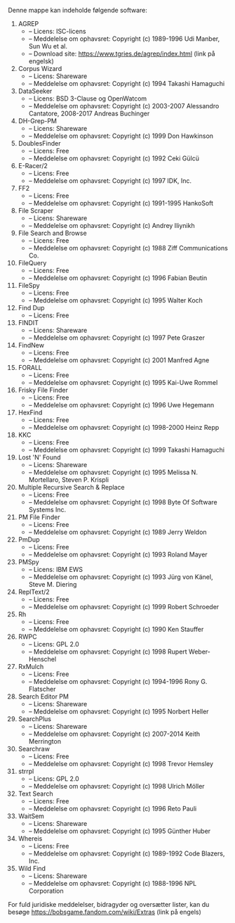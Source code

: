 ﻿Denne mappe kan indeholde følgende software:

1. AGREP
   - – Licens: ISC-licens
   - – Meddelelse om ophavsret: Copyright (c) 1989-1996 Udi Manber, Sun Wu et al.
   - – Download site: https://www.tgries.de/agrep/index.html (link på engelsk)
2. Corpus Wizard
   - – Licens: Shareware
   - – Meddelelse om ophavsret: Copyright (c) 1994 Takashi Hamaguchi
3. DataSeeker
   - – Licens: BSD 3-Clause og OpenWatcom
   - – Meddelelse om ophavsret: Copyright (c) 2003-2007 Alessandro Cantatore, 2008-2017 Andreas Buchinger
4. DH-Grep-PM
   - – Licens: Shareware
   - – Meddelelse om ophavsret: Copyright (c) 1999 Don Hawkinson
5. DoublesFinder
   - – Licens: Free
   - – Meddelelse om ophavsret: Copyright (c) 1992 Ceki Gülcü
6. E-Racer/2
   - – Licens: Free
   - – Meddelelse om ophavsret: Copyright (c) 1997 IDK, Inc.
7. FF2
   - – Licens: Free
   - – Meddelelse om ophavsret: Copyright (c) 1991-1995 HankoSoft
8. File Scraper
   - – Licens: Shareware
   - – Meddelelse om ophavsret: Copyright (c) Andrey Iliynikh
9. File Search and Browse
   - – Licens: Free
   - – Meddelelse om ophavsret: Copyright (c) 1988 Ziff Communications Co.
10. FileQuery
    - – Licens: Free
    - – Meddelelse om ophavsret: Copyright (c) 1996 Fabian Beutin
11. FileSpy
    - – Licens: Free
    - – Meddelelse om ophavsret: Copyright (c) 1995 Walter Koch
12. Find Dup
    - – Licens: Free
13. FINDIT
    - – Licens: Shareware
    - – Meddelelse om ophavsret: Copyright (c) 1997 Pete Graszer
14. FindNew
    - – Licens: Free
    - – Meddelelse om ophavsret: Copyright (c) 2001 Manfred Agne
15. FORALL
    - – Licens: Free
    - – Meddelelse om ophavsret: Copyright (c) 1995 Kai-Uwe Rommel
16. Frisky File Finder
    - – Licens: Free
    - – Meddelelse om ophavsret: Copyright (c) 1996 Uwe Hegemann
17. HexFind
    - – Licens: Free
    - – Meddelelse om ophavsret: Copyright (c) 1998-2000 Heinz Repp
18. KKC
    - – Licens: Free
    - – Meddelelse om ophavsret: Copyright (c) 1999 Takashi Hamaguchi
19. Lost 'N' Found
    - – Licens: Shareware
    - – Meddelelse om ophavsret: Copyright (c) 1995 Melissa N. Mortellaro, Steven P. Krispli
20. Multiple Recursive Search & Replace
    - – Licens: Free
    - – Meddelelse om ophavsret: Copyright (c) 1998 Byte Of Software Systems Inc.
21. PM File Finder
    - – Licens: Free
    - – Meddelelse om ophavsret: Copyright (c) 1989 Jerry Weldon
22. PmDup
    - – Licens: Free
    - – Meddelelse om ophavsret: Copyright (c) 1993 Roland Mayer
23. PMSpy
    - – Licens: IBM EWS
    - – Meddelelse om ophavsret: Copyright (c) 1993 Jürg von Känel, Steve M. Diering
24. ReplText/2
    - – Licens: Free
    - – Meddelelse om ophavsret: Copyright (c) 1999 Robert Schroeder
25. Rh
    - – Licens: Free
    - – Meddelelse om ophavsret: Copyright (c) 1990 Ken Stauffer
26. RWPC
    - – Licens: GPL 2.0
    - – Meddelelse om ophavsret: Copyright (c) 1998 Rupert Weber-Henschel
27. RxMulch
    - – Licens: Free
    - – Meddelelse om ophavsret: Copyright (c) 1994-1996 Rony G. Flatscher
28. Search Editor PM
    - – Licens: Shareware
    - – Meddelelse om ophavsret: Copyright (c) 1995 Norbert Heller
29. SearchPlus
    - – Licens: Shareware
    - – Meddelelse om ophavsret: Copyright (c) 2007-2014 Keith Merrington
30. Searchraw
    - – Licens: Free
    - – Meddelelse om ophavsret: Copyright (c) 1998 Trevor Hemsley
31. strrpl
    - – Licens: GPL 2.0
    - – Meddelelse om ophavsret: Copyright (c) 1998 Ulrich Möller
32. Text Search
    - – Licens: Free
    - – Meddelelse om ophavsret: Copyright (c) 1996 Reto Pauli
33. WaitSem
    - – Licens: Shareware
    - – Meddelelse om ophavsret: Copyright (c) 1995 Günther Huber
34. Whereis
    - – Licens: Free
    - – Meddelelse om ophavsret: Copyright (c) 1989-1992 Code Blazers, Inc.
35. Wild Find
    - – Licens: Shareware
    - – Meddelelse om ophavsret: Copyright (c) 1988-1996 NPL Corporation

For fuld juridiske meddelelser, bidragyder og oversætter lister, kan du besøge https://bobsgame.fandom.com/wiki/Extras (link på engels)
